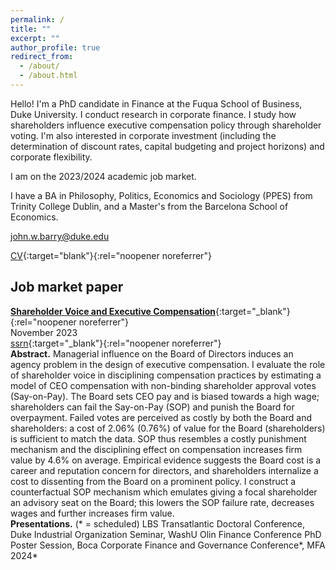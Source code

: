 ```yaml
---
permalink: /
title: ""
excerpt: ""
author_profile: true
redirect_from: 
  - /about/
  - /about.html
---
```


Hello! I'm a PhD candidate in Finance at the Fuqua School of Business, Duke University. I conduct research in corporate finance. I study how shareholders influence executive compensation policy through shareholder voting. I'm also interested in corporate investment (including the determination of discount rates, capital budgeting and project horizons) and corporate flexibility. 

I am on the 2023/2024 academic job market. 

I have a BA in Philosophy, Politics, Economics and Sociology (PPES) from Trinity College Dublin, and a Master's from the Barcelona School of Economics.

[john.w.barry@duke.edu](<mailto: john.w.barry@duke.edu>)

[CV](<{{ site.baseurl }}/files/vitae/CV John Barry.pdf>){:target="blank"}{:rel="noopener noreferrer"}<br/>

## Job market paper
[**Shareholder Voice and Executive Compensation**](<{{ site.baseurl }}/files/papers/shareholder_voice_jmp_jwb.pdf>){:target="_blank"}{:rel="noopener noreferrer"} <br/>
November 2023 <br/>
[ssrn](<https://papers.ssrn.com/sol3/papers.cfm?abstract_id=4584580>){:target="_blank"}{:rel="noopener noreferrer"} <br/>
**Abstract.**  Managerial influence on the Board of Directors induces an agency problem in the design of executive compensation. I evaluate the role of shareholder voice in disciplining compensation practices by estimating a model of CEO compensation with non-binding shareholder approval votes (Say-on-Pay). The Board sets CEO pay and is biased towards a high wage; shareholders can fail the Say-on-Pay (SOP) and punish the Board for overpayment. Failed votes are perceived as costly by both the Board and shareholders: a cost of 2.06% (0.76%) of value for the Board (shareholders) is sufficient to match the data. SOP thus resembles a costly punishment mechanism and the disciplining effect on compensation increases firm value by 4.6% on average. Empirical evidence suggests the Board cost is a career and reputation concern for directors, and shareholders internalize a cost to dissenting from the Board on a prominent policy. I construct a counterfactual SOP mechanism which emulates giving a focal shareholder an advisory seat on the Board; this lowers the SOP failure rate, decreases wages and further increases firm value. 
<br/>
**Presentations.** (\* = scheduled) LBS Transatlantic Doctoral Conference, Duke Industrial Organization Seminar, WashU Olin Finance Conference PhD Poster Session, Boca Corporate Finance and Governance Conference\*, MFA 2024\*